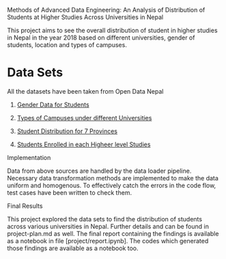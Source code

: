 Methods of Advanced Data Engineering: An Analysis of Distribution of Students at Higher Studies Across Universities in Nepal

This project aims to see the overall distribution of student in higher studies in Nepal in the year 2018 based on different universities, gender of students, location and types of campuses.

# Data Sets

All the datasets have been taken from Open Data Nepal

1. <a href="https://opendatanepal.com/dataset/5fb1e284-d6a0-4d7d-8945-1632e32bf1f6/resource/3529bfab-cca9-4170-bf5c-599eb9e8e545/download/university-wise-student-enrollment-of-higher-education-by-sex-in-2074-bs.csv" target="_blank">Gender Data for Students</a>

2. <a href="https://opendatanepal.com/dataset/cda79f68-e517-4666-9d92-8601418ceb80/resource/5193053a-b6fe-45e7-a6ba-8aae99ced378/download/university-wise-student-enrollment-of-higher-education-by-types-of-campuses-in-2074-bs.csv" target="_blank">Types of Campuses under different Universities</a>

3. <a href="https://opendatanepal.com/dataset/df7ab4c7-384a-4175-bc19-044fade5c8f2/resource/f4674ab7-5f5f-4a04-ac11-f8cefc68f8c4/download/university-wise-student-enrollment-by-province-in-2074-bs.csv" target="_blank">Student Distribution for 7 Provinces</a>

4. <a href="https://opendatanepal.com/dataset/aaba8c3f-b4d3-4f1c-9ef2-32fddbeb0876/resource/115f055f-3d15-4ba8-8bb4-a76b4522acfd/download/university-wise-student-enrollment-of-higher-education-by-levels-in-2074-bs.csv" target="_blank">Students Enrolled in each Higheer level Studies</a>

Implementation

Data from above sources are handled by the data loader pipeline. Necessary data transformation methods are implemented to make the data uniform and homogenous. To effectively catch the errors in  the code flow, test cases have been written to check them.

Final Results

This project explored the data sets to find the distribution of students across various universities in Nepal. Further details and can be found in project-plan.md as well. The final report containing the findings is available as a notebook in file [project/report.ipynb]. The codes which generated those findings are available as a notebook too.


